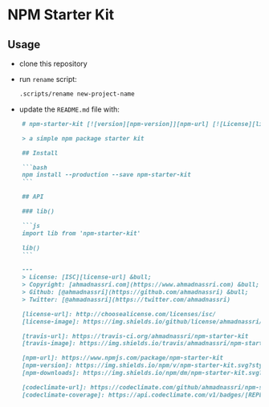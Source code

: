 # NPM Starter Kit

## Usage

- clone this repository
- run `rename` script:

  ```bash
  .scripts/rename new-project-name
  ```
- update the `README.md` file with:

```markdown
    # npm-starter-kit [![version][npm-version]][npm-url] [![License][license-image]][license-url] [![Build Status][travis-image]][travis-url] [![Downloads][npm-downloads]][npm-url] [![Coverage Status][codeclimate-coverage]][codeclimate-url]

    > a simple npm package starter kit

    ## Install

    ```bash
    npm install --production --save npm-starter-kit
    ```

    ## API

    ### lib()

    ```js
    import lib from 'npm-starter-kit'

    lib()
    ```

    ---
    > License: [ISC][license-url] &bull; 
    > Copyright: [ahmadnassri.com](https://www.ahmadnassri.com) &bull; 
    > Github: [@ahmadnassri](https://github.com/ahmadnassri) &bull; 
    > Twitter: [@ahmadnassri](https://twitter.com/ahmadnassri)

    [license-url]: http://choosealicense.com/licenses/isc/
    [license-image]: https://img.shields.io/github/license/ahmadnassri/npm-starter-kit.svg?style=flat-square

    [travis-url]: https://travis-ci.org/ahmadnassri/npm-starter-kit
    [travis-image]: https://img.shields.io/travis/ahmadnassri/npm-starter-kit.svg?style=flat-square

    [npm-url]: https://www.npmjs.com/package/npm-starter-kit
    [npm-version]: https://img.shields.io/npm/v/npm-starter-kit.svg?style=flat-square
    [npm-downloads]: https://img.shields.io/npm/dm/npm-starter-kit.svg?style=flat-square

    [codeclimate-url]: https://codeclimate.com/github/ahmadnassri/npm-starter-kit
    [codeclimate-coverage]: https://api.codeclimate.com/v1/badges/[REPLACEME]/test_coverage?style=flat-square
```
